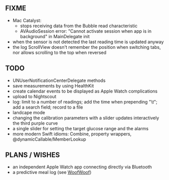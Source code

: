 FIXME
-----

* Mac Catalyst:
   - stops receiving data from the Bubble read characteristic
   - AVAudioSession error: "Cannot activate session when app is in background" in MainDelegate init
* when the sensor is not detected the last reading time is updated anyway
*  the log ScrollView doesn't remember the position when switching tabs, nor allows scrolling to the top when reversed


TODO
----

* UNUserNotificationCenterDelegate methods
* save measurements by using HealthKit
* create calendar events to be displayed as Apple Watch complications
* upload to Nightscout
* log: limit to a number of readings; add the time when prepending "\t"; add a search field; record to a file
* landcape mode
* changing the calibration parameters with a slider updates interactively the third purple curve
* a single slider for setting the target glucose range and the alarms
* more modern Swift idioms: Combine, property wrappers, @dynamicCallable/MemberLookup


PLANS / WISHES
---------------

* an independent Apple Watch app connecting directly via Bluetooth
* a predictive meal log (see [WoofWoof](https://github.com/gshaviv/ninety-two))
